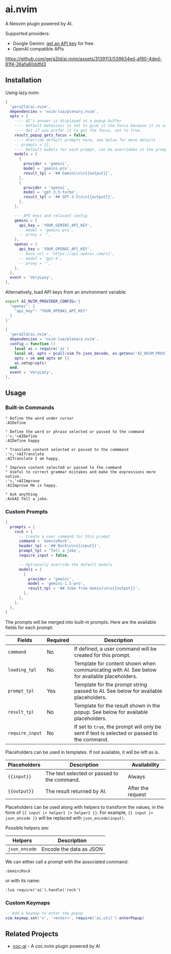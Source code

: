 # ai.nvim

A Neovim plugin powered by AI.

Supported providers:

- Google Gemini: [get an API key](https://ai.google.dev/tutorials/setup) for free.
- OpenAI compatible APIs

https://github.com/gera2ld/ai.nvim/assets/3139113/539834ed-af80-4ded-81f4-26afa80ddfd3

## Installation

Using lazy.nvim:

```lua
{
  'gera2ld/ai.nvim',
  dependencies = 'nvim-lua/plenary.nvim',
  opts = {
    ---- AI's answer is displayed in a popup buffer
    ---- Default behaviour is not to give it the focus because it is seen as a kind of tooltip
    ---- But if you prefer it to get the focus, set to true.
    result_popup_gets_focus = false,
    ---- Override default prompts here, see below for more details
    -- prompts = {},
    ---- Default models for each prompt, can be overridden in the prompt definition
    models = {
      {
        provider = 'gemini',
        model = 'gemini-pro',
        result_tpl = '## Gemini\n\n{{output}}',
      },
      {
        provider = 'openai',
        model = 'gpt-3.5-turbo',
        result_tpl = '## GPT-3.5\n\n{{output}}',
      },
    },

    --- API keys and relavant config
    gemini = {
      api_key = 'YOUR_GEMINI_API_KEY',
      -- model = 'gemini-pro',
      -- proxy = '',
    },
    openai = {
      api_key = 'YOUR_OPENAI_API_KEY',
      -- base_url = 'https://api.openai.com/v1',
      -- model = 'gpt-4',
      -- proxy = '',
    },
  },
  event = 'VeryLazy',
},
```

Alternatively, load API keys from an environment variable:

```bash
export AI_NVIM_PROVIDER_CONFIG='{
  "openai": {
    "api_key": "YOUR_OPENAI_API_KEY"
  }
}'
```

```lua
{
  'gera2ld/ai.nvim',
  dependencies = 'nvim-lua/plenary.nvim',
  config = function ()
    local ai = require('ai')
    local ok, opts = pcall(vim.fn.json_decode, os.getenv('AI_NVIM_PROVIDER_CONFIG'))
    opts = ok and opts or {}
    ai.setup(opts)
  end,
  event = 'VeryLazy',
},
```

## Usage

### Built-in Commands

```viml
" Define the word under cursor
:AIDefine

" Define the word or phrase selected or passed to the command
:'<,'>AIDefine
:AIDefine happy

" Translate content selected or passed to the commmand
:'<,'>AITranslate
:AITranslate I am happy.

" Improve content selected or passed to the command
" Useful to correct grammar mistakes and make the expressions more native.
:'<,'>AIImprove
:AIImprove Me is happy.

" Ask anything
:AskAI Tell a joke.
```

### Custom Prompts

```lua
{
  prompts = {
    rock = {
      -- Create a user command for this prompt
      command = 'GeminiRock',
      header_tpl = '## Rock\n\n{{input}}',
      prompt_tpl = 'Tell a joke',
      require_input = false,

      -- Optionally override the default models
      models = {
        {
          provider = 'gemini',
          model = 'gemini-1.5-pro',
          result_tpl = '## Joke from Gemini\n\n{{output}}',
        },
      },
    },
  },
}
```

The prompts will be merged into built-in prompts. Here are the available fields for each prompt:

| Fields          | Required | Description                                                                                  |
| --------------- | -------- | -------------------------------------------------------------------------------------------- |
| `command`       | No       | If defined, a user command will be created for this prompt.                                  |
| `loading_tpl`   | No       | Template for content shown when communicating with AI. See below for available placeholders. |
| `prompt_tpl`    | Yes      | Template for the prompt string passed to AI. See below for available placeholders.           |
| `result_tpl`    | No       | Template for the result shown in the popup. See below for available placeholders.            |
| `require_input` | No       | If set to `true`, the prompt will only be sent if text is selected or passed to the command. |

Placeholders can be used in templates. If not available, it will be left as is.

| Placeholders | Description                                 | Availability      |
| ------------ | ------------------------------------------- | ----------------- |
| `{{input}}`  | The text selected or passed to the command. | Always            |
| `{{output}}` | The result returned by AI.                  | After the request |

Placeholders can be used along with helpers to transform the values, in the form of `{{ input |> helper1 |> helper2 }}`. For example, `{{ input |> json_encode }}` will be replaced with `json_encode(input)`.

Possible helpers are:

| Helpers       | Description             |
| ------------- | ----------------------- |
| `json_encode` | Encode the data as JSON |

We can either call a prompt with the associated command:

```viml
:GeminiRock
```

or with its name:

```viml
:lua require('ai').handle('rock')
```

### Custom Keymaps

```lua
-- Add a keymap to enter the popup
vim.keymap.set('n', '<enter>', require('ai.util').enterPopup)
```

## Related Projects

- [coc-ai](https://github.com/gera2ld/coc-ai) - A coc.nvim plugin powered by AI
